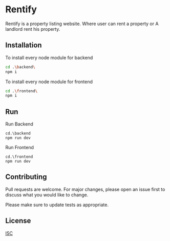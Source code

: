 # Rentify

Rentify is a property listing website. Where user can rent a property or A landlord rent his property. 

## Installation

To install every node module for backend

```bash
cd .\backend\
npm i
```
To install every node module for frontend
```bash
cd .\frontend\
npm i
```

## Run 
Run Backend

```node
cd.\backend
npm run dev
```

Run Frontend

```node
cd.\frontend
npm run dev
```
## Contributing

Pull requests are welcome. For major changes, please open an issue first
to discuss what you would like to change.

Please make sure to update tests as appropriate.

## License

[ISC](https://opensource.org/license/isc-license-txt)
